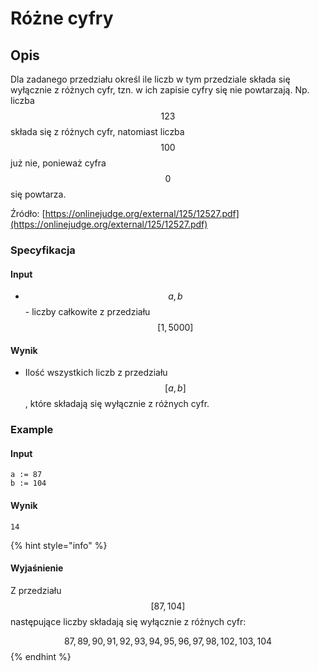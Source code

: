 # Różne cyfry

## Opis

Dla zadanego przedziału określ ile liczb w tym przedziale składa się wyłącznie z różnych cyfr, tzn. w ich zapisie cyfry się nie powtarzają. Np. liczba $$123$$ składa się z różnych cyfr, natomiast liczba $$100$$ już nie, ponieważ cyfra $$0$$ się powtarza.

Źródło: [https://onlinejudge.org/external/125/12527.pdf](https://onlinejudge.org/external/125/12527.pdf)

### Specyfikacja

#### Input

* $$a, b$$ - liczby całkowite z przedziału $$[1,5000]$$

#### Wynik

* Ilość wszystkich liczb z przedziału $$[a,b]$$, które składają się wyłącznie z różnych cyfr. 

### Example

#### Input

```
a := 87
b := 104
```

#### Wynik

```
14
```

{% hint style="info" %}
#### Wyjaśnienie

Z przedziału $$[87,104]$$ następujące liczby składają się wyłącznie z różnych cyfr:

$$87,89,90,91,92,93,94,95,96,97,98,102,103,104$$ 
{% endhint %}
